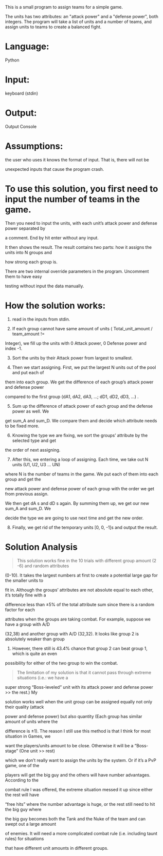 This is a small program to assign teams for a simple game. 

The units has two attributes: an "attack power" and a "defense power", both integers.
The program will take a list of units and a number of teams, and assign units to teams to create a balanced fight.


# Language: 
Python

# Input: 
keyboard (stdin)

# Output: 
Output Console

# Assumptions: 
the user who uses it knows the format of input. That is, there will not be 

unexpected inputs that cause the program crash.

# To use this solution, you first need to input the number of teams in the game. 

Then you need to input the units, with each unit’s attack power and defense power separated by 

a comment. End by hit enter without any input.

It then shows the result. The result contains two parts: how it assigns the units into N groups and 

how strong each group is. 

There are two internal override parameters in the program. Uncomment them to have easy 

testing without input the data manually.

# How the solution works:

1. read in the inputs from stdin.

2. If each group cannot have same amount of units ( Total_unit_amount / team_amount != 

Integer), we fill up the units with 0 Attack power, 0 Defense power and index -1.

3. Sort the units by their Attack power from largest to smallest.

4. Then we start assigning. First, we put the largest N units out of the pool and put each of 

them into each group. We get the difference of each group’s attack power and defense power 

compared to the first group (dA1, dA2, dA3, ...; dD1, dD2, dD3, ...) . 

5. Sum up the difference of attack power of each group and the defense power as well. We 

get sum_A and sum_D. We compare them and decide which attribute needs to be fixed more. 

6. Knowing the type we are fixing, we sort the groups’ attribute by the selected type and get 

the order of next assigning. 

7. After this, we entering a loop of assigning. Each time, we take out N units (U1, U2, U3 ... UN)

where N is the number of teams in the game. We put each of them into each group and get the 

new attack power and defense power of each group with the order we get from previous assign. 

We then get dA s and dD s again. By summing them up, we get our new sum_A and sum_D. We 

decide the type we are going to use next time and get the new order.

8. Finally, we get rid of the temporary units [0, 0, -1]s and output the result.

# Solution Analysis

> This solution works fine in the 10 trials with different group amount (2 -6) and random attributes 

(0-10). It takes the largest numbers at first to create a potential large gap for the smaller units to 

fit in. Although the groups’ attributes are not absolute equal to each other, it’s totally fine with a 

difference less than ±5% of the total attribute sum since there is a random factor for each 

attributes when the groups are taking combat. For example, suppose we have a group with A/D 

(32,38) and another group with A/D (32,32). It looks like group 2 is absolutely weaker than group 

1. However, there still is 43.4% chance that group 2 can beat group 1, which is quite an even 

possibility for either of the two group to win the combat. 

> The limitation of my solution is that it cannot pass through extreme situations (i.e.: we have a 

super strong “Boss-leveled” unit with its attack power and defense power >> the rest.) My 

solution works well when the unit group can be assigned equally not only their quality (attack 

power and defense power) but also quantity (Each group has similar amount of units where the 

difference is ±1). The reason I still use this method is that I think for most situation in Games, we 

want the players/units amount to be close. Otherwise it will be a “Boss-stage” (One unit >> rest) 

which we don’t really want to assign the units by the system. Or if it’s a PvP game, one of the 

players will get the big guy and the others will have number advantages. According to the 

combat rule I was offered, the extreme situation messed it up since either the rest will have 

“free hits” where the number advantage is huge, or the rest still need to hit the big guy where 

the big guy becomes both the Tank and the Nuke of the team and can swept out a large amount 

of enemies. It will need a more complicated combat rule (i.e. including taunt rules) for situations 

that have different unit amounts in different groups.
